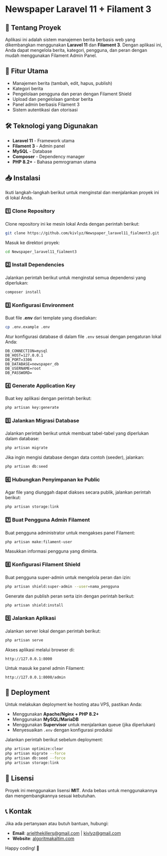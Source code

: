 # Newspaper Laravel 11 + Filament 3

## 📌 Tentang Proyek

Aplikasi ini adalah sistem manajemen berita berbasis web yang dikembangkan menggunakan **Laravel 11** dan **Filament 3**. Dengan aplikasi ini, Anda dapat mengelola berita, kategori, pengguna, dan peran dengan mudah menggunakan Filament Admin Panel.

## 🔧 Fitur Utama

-   Manajemen berita (tambah, edit, hapus, publish)
-   Kategori berita
-   Pengelolaan pengguna dan peran dengan Filament Shield
-   Upload dan pengelolaan gambar berita
-   Panel admin berbasis Filament 3
-   Sistem autentikasi dan otorisasi

## 🛠 Teknologi yang Digunakan

-   **Laravel 11** - Framework utama
-   **Filament 3** - Admin panel
-   **MySQL** - Database
-   **Composer** - Dependency manager
-   **PHP 8.2+** - Bahasa pemrograman utama

## 📥 Instalasi

Ikuti langkah-langkah berikut untuk menginstal dan menjalankan proyek ini di lokal Anda.

### 1️⃣ Clone Repository

Clone repository ini ke mesin lokal Anda dengan perintah berikut:

```bash
git clone https://github.com/kivlyz/Newspaper_laravel11_fialment3.git
```

Masuk ke direktori proyek:

```bash
cd Newspaper_laravel11_fialment3
```

### 2️⃣ Install Dependencies

Jalankan perintah berikut untuk menginstal semua dependensi yang diperlukan:

```bash
composer install
```

### 3️⃣ Konfigurasi Environment

Buat file **.env** dari template yang disediakan:

```bash
cp .env.example .env
```

Atur konfigurasi database di dalam file `.env` sesuai dengan pengaturan lokal Anda:

```env
DB_CONNECTION=mysql
DB_HOST=127.0.0.1
DB_PORT=3306
DB_DATABASE=newspaper_db
DB_USERNAME=root
DB_PASSWORD=
```

### 4️⃣ Generate Application Key

Buat key aplikasi dengan perintah berikut:

```bash
php artisan key:generate
```

### 5️⃣ Jalankan Migrasi Database

Jalankan perintah berikut untuk membuat tabel-tabel yang diperlukan dalam database:

```bash
php artisan migrate
```

Jika ingin mengisi database dengan data contoh (seeder), jalankan:

```bash
php artisan db:seed
```

### 6️⃣ Hubungkan Penyimpanan ke Public

Agar file yang diunggah dapat diakses secara publik, jalankan perintah berikut:

```bash
php artisan storage:link
```

### 7️⃣ Buat Pengguna Admin Filament

Buat pengguna administrator untuk mengakses panel Filament:

```bash
php artisan make:filament-user
```

Masukkan informasi pengguna yang diminta.

### 8️⃣ Konfigurasi Filament Shield

Buat pengguna super-admin untuk mengelola peran dan izin:

```bash
php artisan shield:super-admin --user=nama_pengguna
```

Generate dan publish peran serta izin dengan perintah berikut:

```bash
php artisan shield:install
```

### 9️⃣ Jalankan Aplikasi

Jalankan server lokal dengan perintah berikut:

```bash
php artisan serve
```

Akses aplikasi melalui browser di:

```
http://127.0.0.1:8000
```

Untuk masuk ke panel admin Filament:

```
http://127.0.0.1:8000/admin
```

## 🚀 Deployment

Untuk melakukan deployment ke hosting atau VPS, pastikan Anda:

-   Menggunakan **Apache/Nginx + PHP 8.2+**
-   Menggunakan **MySQL/MariaDB**
-   Menggunakan **Supervisor** untuk menjalankan queue (jika diperlukan)
-   Menyesuaikan `.env` dengan konfigurasi produksi

Jalankan perintah berikut sebelum deployment:

```bash
php artisan optimize:clear
php artisan migrate --force
php artisan db:seed --force
php artisan storage:link
```

## 📄 Lisensi

Proyek ini menggunakan lisensi **MIT**. Anda bebas untuk menggunakannya dan mengembangkannya sesuai kebutuhan.

## 📞 Kontak

Jika ada pertanyaan atau butuh bantuan, hubungi:

-   **Email**: arielthekillers@gmail.com | kivlyz@gmail.com
-   **Website**: [algoritmakaltim.com](https://algoritmakaltim.com)

Happy coding! 🚀
